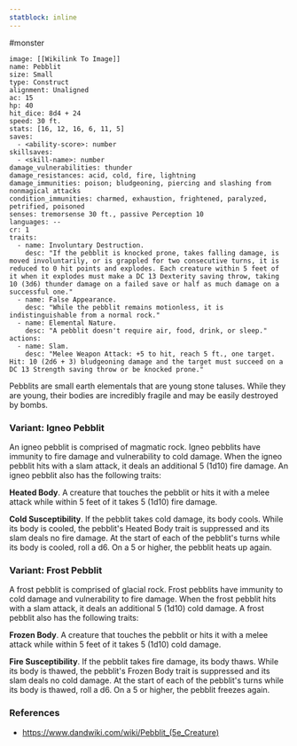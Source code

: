 ```yaml
---
statblock: inline
---
```

#monster 

```statblock
image: [[Wikilink To Image]]
name: Pebblit
size: Small
type: Construct
alignment: Unaligned
ac: 15
hp: 40
hit_dice: 8d4 + 24
speed: 30 ft.
stats: [16, 12, 16, 6, 11, 5]
saves:
  - <ability-score>: number
skillsaves:
  - <skill-name>: number
damage_vulnerabilities: thunder
damage_resistances: acid, cold, fire, lightning
damage_immunities: poison; bludgeoning, piercing and slashing from nonmagical attacks
condition_immunities: charmed, exhaustion, frightened, paralyzed, petrified, poisoned
senses: tremorsense 30 ft., passive Perception 10
languages: --
cr: 1
traits:
  - name: Involuntary Destruction.
    desc: "If the pebblit is knocked prone, takes falling damage, is moved involuntarily, or is grappled for two consecutive turns, it is reduced to 0 hit points and explodes. Each creature within 5 feet of it when it explodes must make a DC 13 Dexterity saving throw, taking 10 (3d6) thunder damage on a failed save or half as much damage on a successful one."
  - name: False Appearance.
    desc: "While the pebblit remains motionless, it is indistinguishable from a normal rock."
  - name: Elemental Nature.
    desc: "A pebblit doesn't require air, food, drink, or sleep."
actions:
  - name: Slam.
    desc: "Melee Weapon Attack: +5 to hit, reach 5 ft., one target. Hit: 10 (2d6 + 3) bludgeoning damage and the target must succeed on a DC 13 Strength saving throw or be knocked prone."
```

Pebblits are small earth elementals that are young stone taluses. While they are young, their bodies are incredibly fragile and may be easily destroyed by bombs.

### Variant: Igneo Pebblit

An igneo pebblit is comprised of magmatic rock. Igneo pebblits have immunity to fire damage and vulnerability to cold damage. When the igneo pebblit hits with a slam attack, it deals an additional 5 (1d10) fire damage. An igneo pebblit also has the following traits:

**Heated Body**. A creature that touches the pebblit or hits it with a melee attack while within 5 feet of it takes 5 (1d10) fire damage.

**Cold Susceptibility**. If the pebblit takes cold damage, its body cools. While its body is cooled, the pebblit's Heated Body trait is suppressed and its slam deals no fire damage. At the start of each of the pebblit's turns while its body is cooled, roll a d6. On a 5 or higher, the pebblit heats up again.

### Variant: Frost Pebblit

A frost pebblit is comprised of glacial rock. Frost pebblits have immunity to cold damage and vulnerability to fire damage. When the frost pebblit hits with a slam attack, it deals an additional 5 (1d10) cold damage. A frost pebblit also has the following traits:

**Frozen Body**. A creature that touches the pebblit or hits it with a melee attack while within 5 feet of it takes 5 (1d10) cold damage.

**Fire Susceptibility**. If the pebblit takes fire damage, its body thaws. While its body is thawed, the pebblit's Frozen Body trait is suppressed and its slam deals no cold damage. At the start of each of the pebblit's turns while its body is thawed, roll a d6. On a 5 or higher, the pebblit freezes again.

### References

* https://www.dandwiki.com/wiki/Pebblit_(5e_Creature)